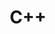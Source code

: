 ---
title: C++
description: 
image: "https://academy.alterra.id/blog/wp-content/uploads/2022/09/c-brandlogo.net_.png"

# Badge style
style:
    background: "#2a9d8f"
    color: "#fff"
---